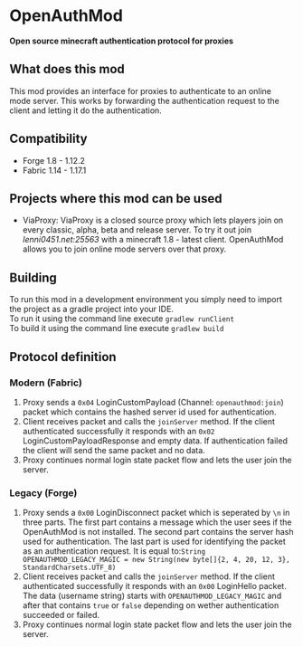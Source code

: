 # OpenAuthMod
**Open source minecraft authentication protocol for proxies**

## What does this mod
This mod provides an interface for proxies to authenticate to an online mode server. This works by forwarding the authentication request to the client and letting it do the authentication.

## Compatibility
* Forge 1.8 - 1.12.2
* Fabric 1.14 - 1.17.1

## Projects where this mod can be used
* ViaProxy: ViaProxy is a closed source proxy which lets players join on every classic, alpha, beta and release server. To try it out join *lenni0451.net:25563* with a minecraft 1.8 - latest client. OpenAuthMod allows you to join online mode servers over that proxy.

## Building
To run this mod in a development environment you simply need to import the project as a gradle project into your IDE.\
To run it using the command line execute `gradlew runClient`\
To build it using the command line execute `gradlew build`

## Protocol definition
### Modern (Fabric)
1. Proxy sends a `0x04` LoginCustomPayload (Channel: `openauthmod:join`) packet which contains the hashed server id used for authentication.
2. Client receives packet and calls the `joinServer` method. If the client authenticated successfully it responds with an `0x02` LoginCustomPayloadResponse and empty data. If authentication failed the client will send the same packet and no data.
3. Proxy continues normal login state packet flow and lets the user join the server.

### Legacy (Forge)
1. Proxy sends a `0x00` LoginDisconnect packet which is seperated by `\n` in three parts. The first part contains a message which the user sees if the OpenAuthMod is not installed. The second part contains the server hash used for authentication. The last part is used for identifying the packet as an authentication request. It is equal to:`String OPENAUTHMOD_LEGACY_MAGIC = new String(new byte[]{2, 4, 20, 12, 3}, StandardCharsets.UTF_8)`
2. Client receives packet and calls the `joinServer` method. If the client authenticated successfully it responds with an `0x00` LoginHello packet. The data (username string) starts with `OPENAUTHMOD_LEGACY_MAGIC` and after that contains `true` or `false` depending on wether authentication succeeded or failed.
3. Proxy continues normal login state packet flow and lets the user join the server.
